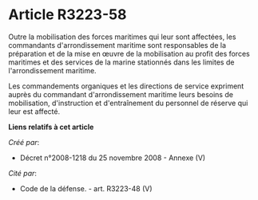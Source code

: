# Article R3223-58

Outre la mobilisation des forces maritimes qui leur sont affectées, les commandants d'arrondissement maritime sont
responsables de la préparation et de la mise en œuvre de la mobilisation au profit des forces maritimes et des services de la
marine stationnés dans les limites de l'arrondissement maritime.

Les commandements organiques et les directions de service expriment auprès du commandant d'arrondissement maritime leurs
besoins de mobilisation, d'instruction et d'entraînement du personnel de réserve qui leur est affecté.

**Liens relatifs à cet article**

_Créé par_:

  - Décret n°2008-1218 du 25 novembre 2008 -  Annexe (V)

_Cité par_:

  - Code de la défense. - art. R3223-48 (V)
